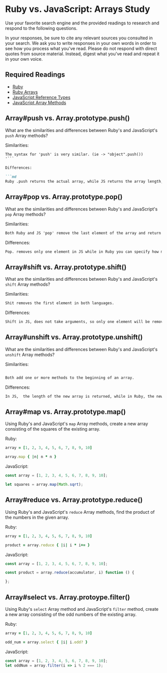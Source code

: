 # Ruby vs. JavaScript: Arrays Study

Use your favorite search engine and the provided readings to research and
respond to the following questions.

In your responses, be sure to cite any relevant sources you consulted in your
search. We ask you to write responses in your own words in order to see how you
process what you've read. Please do not respond with direct quotes from source
material. Instead, digest what you've read and repeat it in your own voice.

## Required Readings

-   [Ruby](https://github.com/ga-wdi-boston/ruby)
-   [Ruby Arrays](https://github.com/ga-wdi-boston/ruby-arrays)
-   [JavaScript Reference Types](https://github.com/ga-wdi-boston/js-reference-types)
-   [JavaScript Array Methods](https://github.com/ga-wdi-boston/js-array-methods)

## Array#push vs. Array.prototype.push()

What are the similarities and differences between Ruby's and JavaScript's `push`
Array methods?

Similarities:

```md
The syntax for 'push' is very similar. (ie -> "object".push())
'```

Differences:

```md
Ruby .push returns the actual array, while JS returns the array length, in number form.
```

## Array#pop vs. Array.prototype.pop()

What are the similarities and differences between Ruby's and JavaScript's `pop`
Array methods?

Similarities:

```md
Both Ruby and JS 'pop' remove the last element of the array and return the new array.
```

Differences:

```md
Pop. removes only one element in JS while in Ruby you can specify how many you want to remove.
```

## Array#shift vs. Array.prototype.shift()

What are the similarities and differences between Ruby's and JavaScript's
`shift` Array methods?

Similarities:

```md
Shit removes the first element in both languages.
```

Differences:

```md
Shift in JS, does not take arguments, so only one element will be removed, while in Ruby you can specify a certain number.
```

## Array#unshift vs. Array.prototype.unshift()

What are the similarities and differences between Ruby's and JavaScript's
`unshift` Array methods?

Similarities:

```md

Both add one or more methods to the beginning of an array.

```

Differences:

```md
In JS,  the length of the new array is returned, while in Ruby, the new array is returned.
```

## Array#map vs. Array.prototype.map()

Using Ruby's and JavaScript's `map` Array methods, create a new array consisting
of the squares of the existing array.

Ruby:

```ruby
array = [1, 2, 3, 4, 5, 6, 7, 8, 9, 10]

array.map { |n| n * n }
```

JavaScript:

```javascript
const array = [1, 2, 3, 4, 5, 6, 7, 8, 9, 10];

let squares = array.map(Math.sqrt);
```

## Array#reduce vs. Array.prototype.reduce()

Using Ruby's and JavaScript's `reduce` Array methods, find the product of the
numbers in the given array.

Ruby:

```ruby
array = [1, 2, 3, 4, 5, 6, 7, 8, 9, 10]

product = array.reduce { |i| i * i+= }
```

JavaScript:

```javascript
const array = [1, 2, 3, 4, 5, 6, 7, 8, 9, 10];

const product = array.reduce(accumulator, i) function () {

};
```

## Array#select vs. Array.protoype.filter()

Using Ruby's `select` Array method and JavaScript's `filter` method, create a
new array consisting of the odd numbers of the existing array.

Ruby:

```ruby
array = [1, 2, 3, 4, 5, 6, 7, 8, 9, 10]

odd_num = array.select { |i| i.odd? }
```

JavaScript:

```javascript
const array = [1, 2, 3, 4, 5, 6, 7, 8, 9, 10];
let oddNum = array.filter(i => i % 2 === 1);
```
